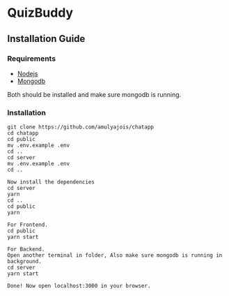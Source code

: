 # QuizBuddy

## Installation Guide

### Requirements
- [Nodejs](https://nodejs.org/en/download)
- [Mongodb](https://www.mongodb.com/docs/manual/administration/install-community/)

Both should be installed and make sure mongodb is running.

### Installation
```shell
git clone https://github.com/amulyajois/chatapp
cd chatapp
cd public
mv .env.example .env
cd ..
cd server
mv .env.example .env
cd ..

Now install the dependencies
cd server
yarn
cd ..
cd public
yarn

For Frontend.
cd public
yarn start

For Backend.
Open another terminal in folder, Also make sure mongodb is running in background.
cd server
yarn start

Done! Now open localhost:3000 in your browser.
